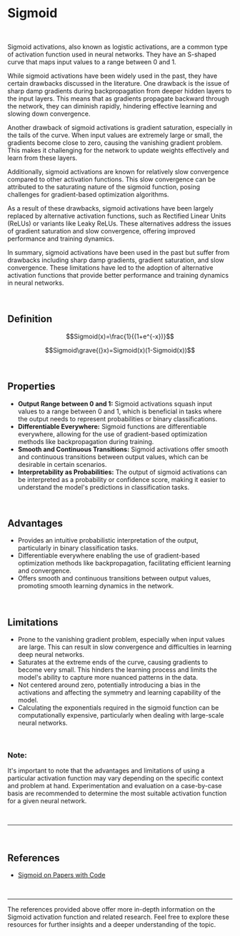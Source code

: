 # **Sigmoid**

<br>

Sigmoid activations, also known as logistic activations, are a common type of activation function used in neural networks. They have an S-shaped curve that maps input values to a range between 0 and 1.

While sigmoid activations have been widely used in the past, they have certain drawbacks discussed in the literature. One drawback is the issue of sharp damp gradients during backpropagation from deeper hidden layers to the input layers. This means that as gradients propagate backward through the network, they can diminish rapidly, hindering effective learning and slowing down convergence.

Another drawback of sigmoid activations is gradient saturation, especially in the tails of the curve. When input values are extremely large or small, the gradients become close to zero, causing the vanishing gradient problem. This makes it challenging for the network to update weights effectively and learn from these layers.

Additionally, sigmoid activations are known for relatively slow convergence compared to other activation functions. This slow convergence can be attributed to the saturating nature of the sigmoid function, posing challenges for gradient-based optimization algorithms.

As a result of these drawbacks, sigmoid activations have been largely replaced by alternative activation functions, such as Rectified Linear Units (ReLUs) or variants like Leaky ReLUs. These alternatives address the issues of gradient saturation and slow convergence, offering improved performance and training dynamics.

In summary, sigmoid activations have been used in the past but suffer from drawbacks including sharp damp gradients, gradient saturation, and slow convergence. These limitations have led to the adoption of alternative activation functions that provide better performance and training dynamics in neural networks.

<br>

## **Definition**

$$Sigmoid(x)=\frac{1}{(1+e^{-x})}$$

$$Sigmoid\grave{(}x)=Sigmoid(x)(1-Sigmoid(x))$$

<br>

## **Properties**

- **Output Range between 0 and 1:** Sigmoid activations squash input values to a range between 0 and 1, which is beneficial in tasks where the output needs to represent probabilities or binary classifications.
- **Differentiable Everywhere:** Sigmoid functions are differentiable everywhere, allowing for the use of gradient-based optimization methods like backpropagation during training.
- **Smooth and Continuous Transitions:** Sigmoid activations offer smooth and continuous transitions between output values, which can be desirable in certain scenarios.
- **Interpretability as Probabilities:** The output of sigmoid activations can be interpreted as a probability or confidence score, making it easier to understand the model's predictions in classification tasks.

<br>

## **Advantages**

* Provides an intuitive probabilistic interpretation of the output, particularly in binary classification tasks.
* Differentiable everywhere enabling the use of gradient-based optimization methods like backpropagation, facilitating efficient learning and convergence.
* Offers smooth and continuous transitions between output values, promoting smooth learning dynamics in the network.

<br>

## **Limitations**

* Prone to the vanishing gradient problem, especially when input values are large. This can result in slow convergence and difficulties in learning deep neural networks.
* Saturates at the extreme ends of the curve, causing gradients to become very small. This hinders the learning process and limits the model's ability to capture more nuanced patterns in the data.
* Not centered around zero, potentially introducing a bias in the activations and affecting the symmetry and learning capability of the model.
* Calculating the exponentials required in the sigmoid function can be computationally expensive, particularly when dealing with large-scale neural networks.

<br>

### **Note:**

It's important to note that the advantages and limitations of using a particular activation function may vary depending on the specific context and problem at hand. Experimentation and evaluation on a case-by-case basis are recommended to determine the most suitable activation function for a given neural network.

<br>

---

<br>

## References

- [Sigmoid on Papers with Code](https://paperswithcode.com/method/sigmoid-activation)

<br>

---

The references provided above offer more in-depth information on the Sigmoid activation function and related research. Feel free to explore these resources for further insights and a deeper understanding of the topic.